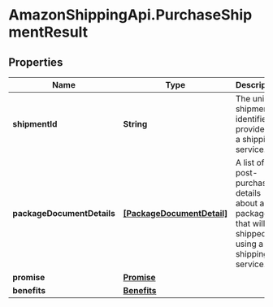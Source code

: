 # AmazonShippingApi.PurchaseShipmentResult

## Properties

Name | Type | Description | Notes
------------ | ------------- | ------------- | -------------
**shipmentId** | **String** | The unique shipment identifier provided by a shipping service. | 
**packageDocumentDetails** | [**[PackageDocumentDetail]**](PackageDocumentDetail.md) | A list of post-purchase details about a package that will be shipped using a shipping service. | 
**promise** | [**Promise**](Promise.md) |  | 
**benefits** | [**Benefits**](Benefits.md) |  | [optional] 


